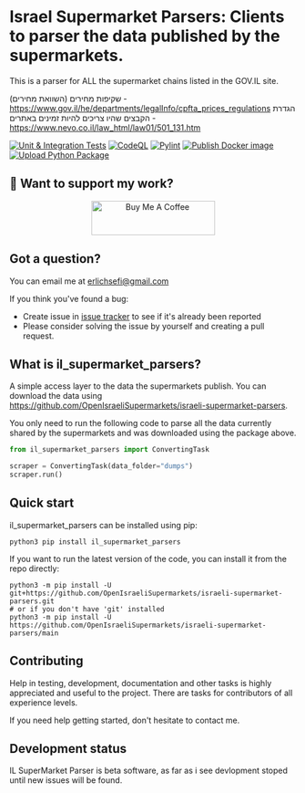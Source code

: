 Israel Supermarket Parsers: Clients to parser the data published by the supermarkets.
=======================================
This is a parser for ALL the supermarket chains listed in the GOV.IL site.

שקיפות מחירים (השוואת מחירים) - https://www.gov.il/he/departments/legalInfo/cpfta_prices_regulations
הגדרת הקבצים שהיו צריכים להיות זמינים באתרים - https://www.nevo.co.il/law_html/law01/501_131.htm


[![Unit & Integration Tests](https://github.com/OpenIsraeliSupermarkets/israeli-supermarket-parsers/actions/workflows/test-suite.yml/badge.svg?branch=main&event=push)](https://github.com/OpenIsraeliSupermarkets/israeli-supermarket-parsers/actions/workflows/test-suite.yml)
[![CodeQL](https://github.com/OpenIsraeliSupermarkets/israeli-supermarket-parsers/actions/workflows/codeql.yml/badge.svg)](https://github.com/OpenIsraeliSupermarkets/israeli-supermarket-parsers/actions/workflows/codeql.yml)
[![Pylint](https://github.com/OpenIsraeliSupermarkets/israeli-supermarket-parsers/actions/workflows/pylint.yml/badge.svg)](https://github.com/OpenIsraeliSupermarkets/israeli-supermarket-parsers/actions/workflows/pylint.yml)
[![Publish Docker image](https://github.com/OpenIsraeliSupermarkets/israeli-supermarket-parsers/actions/workflows/docker-publish.yml/badge.svg)](https://github.com/OpenIsraeliSupermarkets/israeli-supermarket-parsers/actions/workflows/docker-publish.yml)
[![Upload Python Package](https://github.com/OpenIsraeliSupermarkets/israeli-supermarket-parsers/actions/workflows/python-publish.yml/badge.svg)](https://github.com/OpenIsraeliSupermarkets/israeli-supermarket-parsers/actions/workflows/python-publish.yml)


## 🤗 Want to support my work?
<p align="center">
    <a href="https://buymeacoffee.com/erlichsefi" target="_blank"><img src="https://cdn.buymeacoffee.com/buttons/v2/default-yellow.png" alt="Buy Me A Coffee" style="height: 60px !important;width: 217px !important;">
    </a>
</p> 

Got a question?
---------------

You can email me at erlichsefi@gmail.com

If you think you've found a bug:

- Create issue in [issue tracker](https://github.com/OpenIsraeliSupermarkets/israeli-supermarket-parsers/issues) to see if
  it's already been reported
- Please consider solving the issue by yourself and creating a pull request.

What is il_supermarket_parsers?
-------------

A simple access layer to the data the supermarkets publish.
You can download the data using https://github.com/OpenIsraeliSupermarkets/israeli-supermarket-parsers.

You only need to run the following code to parse all the data currently shared by the supermarkets and was downloaded using the package above.

```python
from il_supermarket_parsers import ConvertingTask

scraper = ConvertingTask(data_folder="dumps")
scraper.run()
```


Quick start
-----------

il_supermarket_parsers can be installed using pip:

    python3 pip install il_supermarket_parsers

If you want to run the latest version of the code, you can install it from the
repo directly:

    python3 -m pip install -U git+https://github.com/OpenIsraeliSupermarkets/israeli-supermarket-parsers.git
    # or if you don't have 'git' installed
    python3 -m pip install -U https://github.com/OpenIsraeliSupermarkets/israeli-supermarket-parsers/main
    

Contributing
------------

Help in testing, development, documentation and other tasks is
highly appreciated and useful to the project. There are tasks for
contributors of all experience levels.

If you need help getting started, don't hesitate to contact me.


Development status
------------------

IL SuperMarket Parser is beta software, as far as i see devlopment stoped until new issues will be found.
